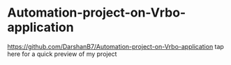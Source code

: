# Automation-project-on-Vrbo-application

https://github.com/DarshanB7/Automation-project-on-Vrbo-application  tap here for a quick preview of my project
